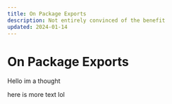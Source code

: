 ```yaml
---
title: On Package Exports
description: Not entirely convinced of the benefit
updated: 2024-01-14
---
```

# On Package Exports

Hello im a thought

here is more text lol